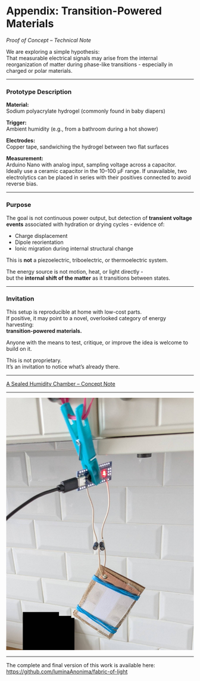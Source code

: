 # Appendix: Transition-Powered Materials  
*Proof of Concept – Technical Note*

We are exploring a simple hypothesis:  
That measurable electrical signals may arise from the internal reorganization of matter during phase-like transitions - especially in charged or polar materials.

---

### Prototype Description

**Material:**  
Sodium polyacrylate hydrogel (commonly found in baby diapers)

**Trigger:**  
Ambient humidity (e.g., from a bathroom during a hot shower)

**Electrodes:**  
Copper tape, sandwiching the hydrogel between two flat surfaces

**Measurement:**  
Arduino Nano with analog input, sampling voltage across a capacitor. Ideally use a ceramic capacitor in the 10–100 µF range. If unavailable, two electrolytics can be placed in series with their positives connected to avoid reverse bias.

---

### Purpose

The goal is not continuous power output, but detection of **transient voltage events** associated with hydration or drying cycles - evidence of:

- Charge displacement  
- Dipole reorientation  
- Ionic migration during internal structural change

This is **not** a piezoelectric, triboelectric, or thermoelectric system.

The energy source is not motion, heat, or light directly -   
but the **internal shift of the matter** as it transitions between states.

---

### Invitation

This setup is reproducible at home with low-cost parts.  
If positive, it may point to a novel, overlooked category of energy harvesting:  
**transition-powered materials.**

Anyone with the means to test, critique, or improve the idea is welcome to build on it.

This is not proprietary.  
It’s an invitation to notice what’s already there.

---

[A Sealed Humidity Chamber – Concept Note](SEALED.md)

---

![Test rig](/images/test-rig-04.jpg)

---

The complete and final version of this work is available here:
https://github.com/luminaAnonima/fabric-of-light

